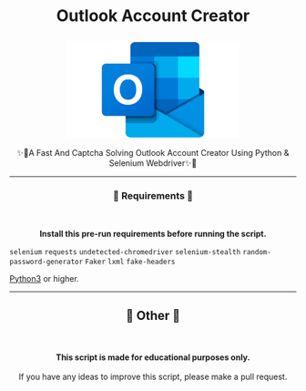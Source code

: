 # <p align="center">Outlook Account Creator</p>
<p align="center"><img src="images/Outlook-Logo.png" alt="Outlook" style="max-width: 60%;"></p>
<p align="center">✨🚀A Fast And Captcha Solving Outlook Account Creator Using Python &amp; Selenium Webdriver✨🚀</p>

----

### <p align="center">🔩 Requirements 🔩</p>
<br>
<p align="center"> <strong>Install this pre-run requirements before running the script.</strong></p>

`selenium`
`requests`
`undetected-chromedriver`
`selenium-stealth`
`random-password-generator`
`Faker`
`lxml`
`fake-headers`

<a href="https://www.python.org/">Python3</a> or higher.
<br>


----

## <p align="center">📌 Other 📌</p>
<br>
<p align="center"><strong>This script is made for educational purposes only.</strong><br><br>If you have any ideas to improve this script, please make a pull request.</p>